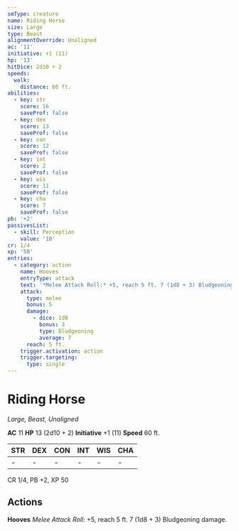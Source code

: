 ```yaml
---
smType: creature
name: Riding Horse
size: Large
type: Beast
alignmentOverride: Unaligned
ac: '11'
initiative: +1 (11)
hp: '13'
hitDice: 2d10 + 2
speeds:
  walk:
    distance: 60 ft.
abilities:
  - key: str
    score: 16
    saveProf: false
  - key: dex
    score: 13
    saveProf: false
  - key: con
    score: 12
    saveProf: false
  - key: int
    score: 2
    saveProf: false
  - key: wis
    score: 11
    saveProf: false
  - key: cha
    score: 7
    saveProf: false
pb: '+2'
passivesList:
  - skill: Perception
    value: '10'
cr: 1/4
xp: '50'
entries:
  - category: action
    name: Hooves
    entryType: attack
    text: '*Melee Attack Roll:* +5, reach 5 ft. 7 (1d8 + 3) Bludgeoning damage.'
    attack:
      type: melee
      bonus: 5
      damage:
        - dice: 1d8
          bonus: 3
          type: Bludgeoning
          average: 7
      reach: 5 ft.
    trigger.activation: action
    trigger.targeting:
      type: single
---
```


# Riding Horse
*Large, Beast, Unaligned*

**AC** 11
**HP** 13 (2d10 + 2)
**Initiative** +1 (11)
**Speed** 60 ft.

| STR | DEX | CON | INT | WIS | CHA |
| --- | --- | --- | --- | --- | --- |
| - | - | - | - | - | - |

CR 1/4, PB +2, XP 50

## Actions

**Hooves**
*Melee Attack Roll:* +5, reach 5 ft. 7 (1d8 + 3) Bludgeoning damage.
